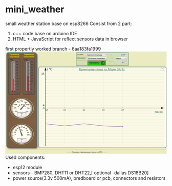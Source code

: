 # mini_weather
small weather station base on esp8266
Consist from 2 part:
  1. c++ code base on arduino IDE
  2. HTML + JavaScript for reflect sensors data in browser
  
first propertly worked branch - 6aa183fa1999
![Common view ](https://github.com/andre-i/mini_weather/blob/master/pict/view.png)
Used components:
  + esp12 module
  + sensors - BMP280, DHT11 or DHT22,[ optional -dallas DS18B20]
  + power source(3.3v 500mA), bredboard or pcb, connectors and resistors
